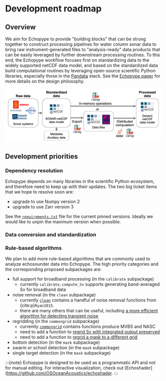 # Development roadmap


## Overview
We aim for Echopype to provide "building blocks" that can be strung together to construct processing pipelines for water column sonar data to bring raw instrument-generated files to "analysis-ready" data products that can be easily leveraged by further downstream processing routines.
To this end, the Echopype workflow focuses first on standardizing data to the widely supported netCDF data model, and based on the standardized data build computational routines by leveraging open-source scientific Python libraries, especially those in the [Pandata](https://github.com/panstacks/pandata?tab=readme-ov-file) stack. See the [Echopype paper](https://doi.org/10.1093/icesjms/fsae133) for more details on the design philosophy.

![workflow](./images/workflow_v2.png)




## Development priorities

### Dependency resolution
Echopype depends on many libraries in the scientific Python ecosystem, and therefore need to keep up with their updates. The two big ticket items that we hope to resolve soon are:
- upgrade to use Numpy version 2
- upgrade to use Zarr version 3

See the [`requirements.txt`](https://github.com/OSOceanAcoustics/echopype/blob/main/requirements.txt) file for the current pinned versions. Ideally we would like to unpin the maximum version when possible.


### Data conversion and standardization



### Rule-based algorithms
We plan to add more rule-based algorithms that are commonly used to analyze echosounder data into Echopype. The high priority categories and the corresponding proposed subpackages are:
- full support for broadband processing (in the `calibrate` subpackage)
  - currently `calibrate.compute_Sv` supports generating band-averaged Sv for broadband data
- noise removal (in the `clean` subpackage)
  - currently [`clean`](https://echopype.readthedocs.io/en/stable/api.html#module-echopype.clean) contains a handful of noise removal functions from {cite:p}`Ryan2015`.
  - there are many others that can be useful, including [a more efficient algorithm for detecting transient noise](https://github.com/open-ocean-sounding/echopy/blob/96bb25f83490529a5373aeb3b423f03c9605f7a6/echopy/processing/mask_transient.py#L87C5-L87C13)
- regridding (in the `commongrid` subpackage)
  - currently [`commongrid`](https://echopype.readthedocs.io/en/stable/api.html#module-echopype.commongrid) contains functions produce MVBS and NASC
  - need to add a function to [regrid Sv with integrated output preserved](https://github.com/OSOceanAcoustics/echopype/issues/726)
  - need to add a function to [regrid a mask to a different grid](https://support.echoview.com/WebHelp/Reference/Algorithms/Operators/#match_geometry_)
- bottom detection (in the `mask` subpackage)
- swarm or school detection (in the `mask` subpackage)
- single target detection (in the `mask` subpackage)


:::{note}
Echopype is designed to be used as a programmatic API and _not_ for manual editing. For interactive visualization, check out [Echoshader](https://github.com/OSOceanAcoustics/echoshader.
:::
